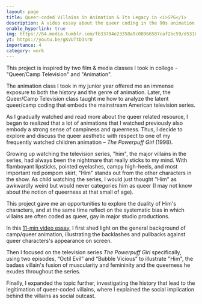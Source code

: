 ```yaml
---
layout: page
title: Queer-coded Villains in Animation & Its Legacy in <i>SPG</i>
description: A video essay about the queer coding in the 90s animation <i>Super Powerpuff Girl</i>
enable_hyperlink: true
img: https://64.media.tumblr.com/fb33704e23358a9c08966587caf2bc59/d53180e398dddd86-99/s500x750/0918ca01ee2ecd17e2933b3dc0eb34a3024f65d5.gifv
yt: https://youtu.be/gKVUTtD3srU
importance: 4
category: work
---
```


This project is inspired by two film & media classes I took in college - "Queer/Camp Television" and "Animation".

The animation class I took in my junior year offered me an immense exposure to both the history and the genre of animation. Later, the Queer/Camp Television class taught me how to analyze the latent queer/camp coding that embeds the mainstream American television series.

As I gradually watched and read more about the queer related resource, I began to realized that a lot of animations that I watched previously also embody a strong sense of campiness and queerness. Thus, I decide to explore and discuss the queer aesthetic with respect to one of my frequently watched children animation – *The Powerpuff Girl* (1998).

Growing up watching the television series, "him", the major villains in the series, had always been the nightmare that really sticks to my mind. With flamboyant lipsticks, pointed eyelashes, campy high-heels, and most important red pompom skirt, "Him" stands out from the other characters in the show. As child watching the series, I would just thought "Him" as awkwardly weird but would never categories him as queer (I may not know about the notion of queerness at that small of age).

This project gave me an opportunities to explore the duality of Him's characters, and at the same time reflect on the systematic bias in which villains are often coded as queer, gay in major studio productions.

In this [11-min video essay](https://youtu.be/gKVUTtD3srU), I first shed light on the general background of camp/queer animation, illustrating the backlashes and pullbacks against queer characters's appearance on screen.

Then I focused on the television series *The Powerpuff Girl* specifically, using two episodes, “Octil Evil” and “Bubble Vicious” to illustrate "Him", the badass villain's fusion of muscularity and femininity and the queerness he exudes throughout the series.

Finally, I expanded the topic further, investigating the history that lead to the legitimation of queer-coded villains, where I explained the social implication behind the villains as social outcast.
